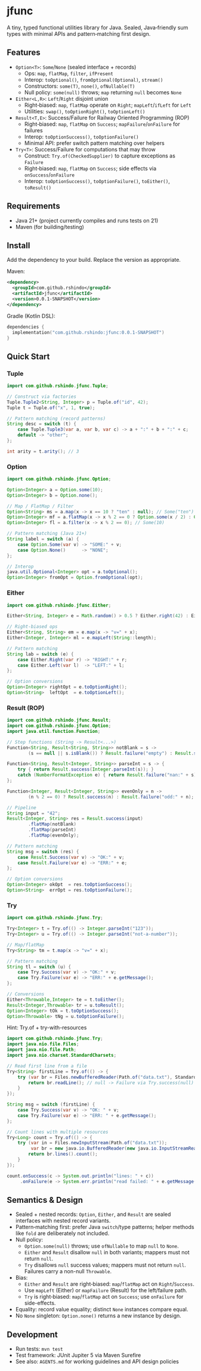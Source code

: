 # jfunc

A tiny, typed functional utilities library for Java. Sealed, Java‑friendly sum types with minimal APIs and pattern‑matching first design.

## Features
- `Option<T>`: `Some`/`None` (sealed interface + records)
  - Ops: `map`, `flatMap`, `filter`, `ifPresent`
  - Interop: `toOptional()`, `fromOptional(Optional)`, `stream()`
  - Constructors: `some(T)`, `none()`, `ofNullable(T)`
  - Null policy: `some(null)` throws; `map` returning `null` becomes `None`
- `Either<L,R>`: `Left`/`Right` disjoint union
  - Right‑biased: `map`, `flatMap` operate on `Right`; `mapLeft`/`ifLeft` for `Left`
  - Utilities: `swap()`, `toOptionRight()`, `toOptionLeft()`
- `Result<T,E>`: Success/Failure for Railway Oriented Programming (ROP)
  - Right‑biased: `map`, `flatMap` on `Success`; `mapFailure`/`onFailure` for failures
  - Interop: `toOptionSuccess()`, `toOptionFailure()`
  - Minimal API: prefer switch pattern matching over helpers
- `Try<T>`: Success/Failure for computations that may throw
  - Construct: `Try.of(CheckedSupplier)` to capture exceptions as `Failure`
  - Right‑biased: `map`, `flatMap` on `Success`; side effects via `onSuccess`/`onFailure`
  - Interop: `toOptionSuccess()`, `toOptionFailure()`, `toEither()`, `toResult()`

## Requirements
- Java 21+ (project currently compiles and runs tests on 21)
- Maven (for building/testing)

## Install
Add the dependency to your build. Replace the version as appropriate.

Maven:

```xml
<dependency>
  <groupId>com.github.rshindo</groupId>
  <artifactId>jfunc</artifactId>
  <version>0.0.1-SNAPSHOT</version>
</dependency>
```

Gradle (Kotlin DSL):

```kts
dependencies {
  implementation("com.github.rshindo:jfunc:0.0.1-SNAPSHOT")
}
```

## Quick Start

### Tuple
```java
import com.github.rshindo.jfunc.Tuple;

// Construct via factories
Tuple.Tuple2<String, Integer> p = Tuple.of("id", 42);
Tuple t = Tuple.of("x", 1, true);

// Pattern matching (record patterns)
String desc = switch (t) {
    case Tuple.Tuple3(var a, var b, var c) -> a + ":" + b + ":" + c;
    default -> "other";
};

int arity = t.arity(); // 3
```

### Option
```java
import com.github.rshindo.jfunc.Option;

Option<Integer> a = Option.some(10);
Option<Integer> b = Option.none();

// Map / FlatMap / Filter
Option<String> ms = a.map(x -> x == 10 ? "ten" : null); // Some("ten")
Option<Integer> mf = a.flatMap(x -> x % 2 == 0 ? Option.some(x / 2) : Option.none());
Option<Integer> fl = a.filter(x -> x % 2 == 0); // Some(10)

// Pattern matching (Java 21+)
String label = switch (a) {
    case Option.Some(var v) -> "SOME:" + v;
    case Option.None()      -> "NONE";
};

// Interop
java.util.Optional<Integer> opt = a.toOptional();
Option<Integer> fromOpt = Option.fromOptional(opt);
```

### Either
```java
import com.github.rshindo.jfunc.Either;

Either<String, Integer> e = Math.random() > 0.5 ? Either.right(42) : Either.left("oops");

// Right-biased ops
Either<String, String> em = e.map(x -> "v=" + x);
Either<Integer, Integer> ml = e.mapLeft(String::length);

// Pattern matching
String lab = switch (e) {
    case Either.Right(var r) -> "RIGHT:" + r;
    case Either.Left(var l)  -> "LEFT:" + l;
};

// Option conversions
Option<Integer> rightOpt = e.toOptionRight();
Option<String>  leftOpt  = e.toOptionLeft();
```

### Result (ROP)
```java
import com.github.rshindo.jfunc.Result;
import com.github.rshindo.jfunc.Option;
import java.util.function.Function;

// Step functions (String -> Result<...>)
Function<String, Result<String, String>> notBlank = s ->
        (s == null || s.isBlank()) ? Result.failure("empty") : Result.success(s.trim());

Function<String, Result<Integer, String>> parseInt = s -> {
    try { return Result.success(Integer.parseInt(s)); }
    catch (NumberFormatException e) { return Result.failure("nan:" + s); }
};

Function<Integer, Result<Integer, String>> evenOnly = n ->
        (n % 2 == 0) ? Result.success(n) : Result.failure("odd:" + n);

// Pipeline
String input = "42";
Result<Integer, String> res = Result.success(input)
        .flatMap(notBlank)
        .flatMap(parseInt)
        .flatMap(evenOnly);

// Pattern matching
String msg = switch (res) {
    case Result.Success(var v) -> "OK:" + v;
    case Result.Failure(var e) -> "ERR:" + e;
};

// Option conversions
Option<Integer> okOpt  = res.toOptionSuccess();
Option<String>  errOpt = res.toOptionFailure();
```

### Try
```java
import com.github.rshindo.jfunc.Try;

Try<Integer> t = Try.of(() -> Integer.parseInt("123"));
Try<Integer> u = Try.of(() -> Integer.parseInt("not-a-number"));

// Map/flatMap
Try<String> tm = t.map(x -> "v=" + x);

// Pattern matching
String tl = switch (u) {
    case Try.Success(var v) -> "OK:" + v;
    case Try.Failure(var e) -> "ERR:" + e.getMessage();
};

// Conversions
Either<Throwable,Integer> te = t.toEither();
Result<Integer,Throwable> tr = u.toResult();
Option<Integer> tOk = t.toOptionSuccess();
Option<Throwable> tNg = u.toOptionFailure();
```

Hint: Try.of + try-with-resources
```java
import com.github.rshindo.jfunc.Try;
import java.nio.file.Files;
import java.nio.file.Path;
import java.nio.charset.StandardCharsets;

// Read first line from a file
Try<String> firstLine = Try.of(() -> {
    try (var br = Files.newBufferedReader(Path.of("data.txt"), StandardCharsets.UTF_8)) {
        return br.readLine(); // null -> Failure via Try.success(null) rule
    }
});

String msg = switch (firstLine) {
    case Try.Success(var v) -> "OK: " + v;
    case Try.Failure(var e) -> "ERR: " + e.getMessage();
};

// Count lines with multiple resources
Try<Long> count = Try.of(() -> {
    try (var in = Files.newInputStream(Path.of("data.txt"));
         var br = new java.io.BufferedReader(new java.io.InputStreamReader(in, StandardCharsets.UTF_8))) {
        return br.lines().count();
    }
});

count.onSuccess(c -> System.out.println("lines: " + c))
     .onFailure(e -> System.err.println("read failed: " + e.getMessage()));
```

## Semantics & Design
- Sealed + nested records: `Option`, `Either`, and `Result` are sealed interfaces with nested record variants.
- Pattern‑matching first: prefer Java `switch`/type patterns; helper methods like `fold` are deliberately not included.
- Null policy:
  - `Option.some(null)` throws; use `ofNullable` to map `null` to `None`.
  - `Either` and `Result` disallow `null` in both variants; mappers must not return `null`.
  - `Try` disallows `null` success values; mappers must not return `null`. Failures carry a non-null `Throwable`.
- Bias:
  - `Either` and `Result` are right‑biased: `map`/`flatMap` act on `Right`/`Success`.
  - Use `mapLeft` (Either) or `mapFailure` (Result) for the left/failure path.
  - `Try` is right‑biased: `map`/`flatMap` act on `Success`; use `onFailure` for side-effects.
- Equality: record value equality; distinct `None` instances compare equal.
- No `None` singleton: `Option.none()` returns a new instance by design.

## Development
- Run tests: `mvn test`
- Test framework: JUnit Jupiter 5 via Maven Surefire
- See also: `AGENTS.md` for working guidelines and API design policies
